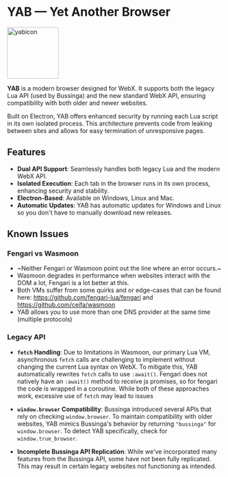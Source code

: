 # YAB — Yet Another Browser

<img src="https://github.com/user-attachments/assets/98eb93dc-1c81-48f2-9900-cd81dace8c8c" alt="yabicon" width="120" />

**YAB** is a modern browser designed for WebX. It supports both the legacy Lua API (used by Bussinga) and the new standard WebX API, ensuring compatibility with both older and newer websites.

Built on Electron, YAB offers enhanced security by running each Lua script in its own isolated process. This architecture prevents code from leaking between sites and allows for easy termination of unresponsive pages.

## Features

- **Dual API Support**: Seamlessly handles both legacy Lua and the modern WebX API.
- **Isolated Execution**: Each tab in the browser runs in its own process, enhancing security and stability.
- **Electron-Based**: Available on Windows, Linux and Mac.
- **Automatic Updates**: YAB has automatic updates for Windows and Linux so you don't have to manually download new releases.

## Known Issues

### Fengari vs Wasmoon
- ~Neither Fengari or Wasmoon point out the line where an error occurs.~
- Wasmoon degrades in performance when websites interact with the DOM a lot, Fengari is a lot better at this.
- Both VMs suffer from some quirks and or edge-cases that can be found here: https://github.com/fengari-lua/fengari and https://github.com/ceifa/wasmoon
- YAB allows you to use more than one DNS provider at the same time (multiple protocols)

### Legacy API

- **`fetch` Handling**: Due to limitations in Wasmoon, our primary Lua VM, asynchronous `fetch` calls are challenging to implement without changing the current Lua syntax on WebX. To mitigate this, YAB automatically rewrites `fetch` calls to use `:await()`. Fengari does not natively have an `:await()` method to receive js promises, so for fengari the code is wrapped in a coroutine. While both of these approaches work, excessive use of `fetch` may lead to issues

- **`window.browser` Compatibility**: Bussinga introduced several APIs that rely on checking `window.browser`. To maintain compatibility with older websites, YAB mimics Bussinga's behavior by returning `"bussinga"` for `window.browser`. To detect YAB specifically, check for `window.true_browser`.

- **Incomplete Bussinga API Replication**: While we've incorporated many features from the Bussinga API, some have not been fully replicated. This may result in certain legacy websites not functioning as intended.
